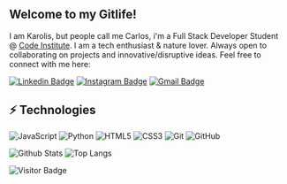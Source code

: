 ## Welcome to my Gitlife!

I am Karolis, but people call me Carlos, i'm a Full Stack Developer Student @ [Code Institute](https://codeinstitute.com/). I am a tech enthusiast & nature lover. Always open to collaborating on projects and innovative/disruptive ideas. Feel free to connect with me here:

[![Linkedin Badge](https://img.shields.io/badge/-kpetrauskas92-blue?style=flat-square&logo=Linkedin&logoColor=white&link=https://www.linkedin.com/in/kpetrauskas92/)](https://www.linkedin.com/in/kpetrauskas92/)
[![Instagram Badge](https://img.shields.io/badge/-karolis.photos-purple?style=flat-square&logo=instagram&logoColor=white&link=https://instagram.com/karolis.photos/)](https://instagram.com/karolis.photos)
[![Gmail Badge](https://img.shields.io/badge/-k.petrauskas92+dev@gmail.com-c14438?style=flat-square&logo=Gmail&logoColor=white&link=mailto:k.petrauskas92+dev@gmail.com)](mailto:k.petrauskas92+dev@gmail.com)

## ⚡ Technologies

![JavaScript](https://img.shields.io/badge/-JavaScript-black?style=flat-square&logo=javascript)
![Python](https://img.shields.io/badge/-Python-black?style=flat-square&logo=Python)
![HTML5](https://img.shields.io/badge/-HTML5-E34F26?style=flat-square&logo=html5&logoColor=white)
![CSS3](https://img.shields.io/badge/-CSS3-1572B6?style=flat-square&logo=css3)
![Git](https://img.shields.io/badge/-Git-black?style=flat-square&logo=git)
![GitHub](https://img.shields.io/badge/-GitHub-181717?style=flat-square&logo=github)

![Github Stats](https://github-readme-stats.vercel.app/api?username=kpetrauskas92&count_private=true&show_icons=true&include_all_commits=true)
![Top Langs](https://github-readme-stats.vercel.app/api/top-langs/?username=kpetrauskas92&hide=TeX&layout=compact)

![Visitor Badge](https://visitor-badge.laobi.icu/badge?page_id=kpetrauskas92.kpetrauskas92)
